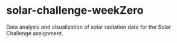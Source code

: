 # solar-challenge-weekZero
Data analysis and visualization of solar radiation data for the Solar Challenge assignment.
